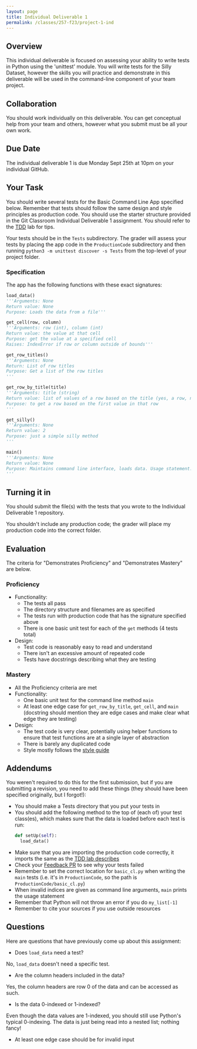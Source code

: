 ```yaml
---
layout: page
title: Individual Deliverable 1
permalink: /classes/257-f23/project-1-ind
---
```


## Overview

This individual deliverable is focused on assessing your ability to write tests in Python using the 'unittest' module.
You will write tests for the Silly Dataset, however the skills you will practice and demonstrate in this deliverable will be used in the command-line component of your team project.

## Collaboration

You should work individually on this deliverable.
You can get conceptual help from your team and others, however what you submit must be all your own work.

## Due Date

The individual deliverable 1 is due Monday Sept 25th at 10pm on your individual GitHub.

## Your Task

You should write several tests for the Basic Command Line App specified below.
Remember that tests should follow the same design and style principles as production code. You should use the starter structure provided in the Git Classroom Individual Deliverable 1 assignment. You should refer to the [TDD](tdd) lab for tips.

Your tests should be in the `Tests` subdirectory. The grader will assess your tests by placing the app code in the `ProductionCode` subdirectory and then running `python3 -m unittest discover -s Tests` from the top-level of your project folder.

### Specification

The app has the following functions with these exact signatures:

```python
load_data()
'''Arguments: None
Return value: None
Purpose: Loads the data from a file'''

get_cell(row, column)
'''Arguments: row (int), column (int)
Return value: the value at that cell
Purpose: get the value at a specified cell
Raises: IndexError if row or column outside of bounds'''

get_row_titles()
'''Arguments: None
Return: List of row titles
Purpose: Get a list of the row titles
'''

get_row_by_title(title)
'''Arguments: title (string)
Return value: list of values of a row based on the title (yes, a row, not a column as you would expect :) ); if row title isn't in table, returns empty list
Purpose: to get a row based on the first value in that row
'''

get_silly()
'''Arguments: None
Return value: 2
Purpose: just a simple silly method
'''

main()
'''Arguments: None
Return value: None
Purpose: Maintains command line interface, loads data. Usage statement: "Usage: python3 basic_cl.py row column". Prints cell value specified.
'''

```

## Turning it in

You should submit the file(s) with the tests that you wrote to the Individual Deliverable 1 repository.

You shouldn't include any production code; the grader will place my production code into the correct folder.

## Evaluation

The criteria for "Demonstrates Proficiency" and "Demonstrates Mastery" are below.

### Proficiency
* Functionality:
  * The tests all pass
  * The directory structure and filenames are as specified
  * The tests run with production code that has the signature specified above
  * There is one basic unit test for each of the `get` methods (4 tests total)
* Design:
  * Test code is reasonably easy to read and understand
  * There isn't an excessive amount of repeated code
  * Tests have docstrings describing what they are testing

### Mastery
* All the Proficiency criteria are met
* Functionality:
  * One basic unit test for the command line method `main`
  * At least one edge case for `get_row_by_title`, `get_cell`, and `main` (docstring should mention they are edge cases and make clear what edge they are testing)
* Design:
  * The test code is very clear, potentially using helper functions to ensure that test functions are at a single layer of abstraction
  * There is barely any duplicated code
  * Style mostly follows the [style guide](https://peps.python.org/pep-0008/)

## Addendums
You weren't required to do this for the first submission, but if you are submitting a revision, you need to add these things (they should have been specified originally, but I forgot!):

* You should make a Tests directory that you put your tests in
* You should add the following method to the top of (each of) your test class(es), which makes sure that the data is loaded before each test is run:
  ```python
  def setUp(self):
    load_data()
  ```
* Make sure that you are importing the production code correctly, it imports the same as the [TDD lab describes](tdd)
* Check your [Feedback PR](pr-guide) to see why your tests failed
* Remember to set the correct location for `basic_cl.py` when writing the `main` tests (i.e. it's in `ProductionCode`, so the path is `ProductionCode/basic_cl.py`)
* When invalid indices are given as command line arguments, `main` prints the usage statement
* Remember that Python will not throw an error if you do `my_list[-1]`
* Remember to cite your sources if you use outside resources

## Questions
Here are questions that have previously come up about this assignment:

* Does `load_data` need a test?

No, `load_data` doesn't need a specific test.

* Are the column headers included in the data?

Yes, the column headers are row 0 of the data and can be accessed as such.

* Is the data 0-indexed or 1-indexed?

Even though the data values are 1-indexed, you should still use Python's typical 0-indexing. The data is just being read into a nested list; nothing fancy!

* At least one edge case should be for invalid input